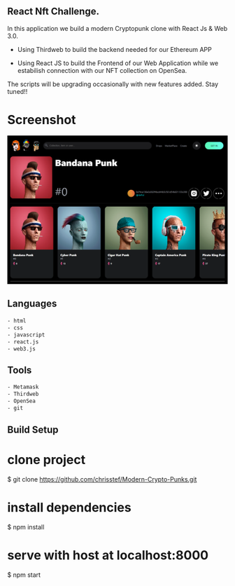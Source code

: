 ## React Nft Challenge.

In this application we build a modern Cryptopunk clone with React Js & Web 3.0.

- Using Thirdweb to build the backend needed for our Ethereum APP

- Using React JS to build the Frontend of our Web Application while we estabilish connection with our NFT collection on OpenSea.

The scripts will be upgrading occasionally with new features added. Stay tuned!!


# Screenshot

<img src="/src/assets/owner/screencapture-Modern-Crypto-Punks.png" alt="Alt text" title="Optional title">


## Languages
```
- html
- css
- javascript
- react.js
- web3.js
```


## Tools
```
- Metamask
- Thirdweb
- OpenSea
- git
```


## Build Setup 

# clone project
$ git clone https://github.com/chrisstef/Modern-Crypto-Punks.git

# install dependencies
$ npm install

# serve with host at localhost:8000
$ npm start

